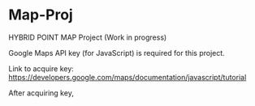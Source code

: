 Map-Proj
========

HYBRID POINT MAP Project (Work in progress)



Google Maps API key (for JavaScript) is required for this project.

Link to acquire key: https://developers.google.com/maps/documentation/javascript/tutorial

After acquiring key, 


 
